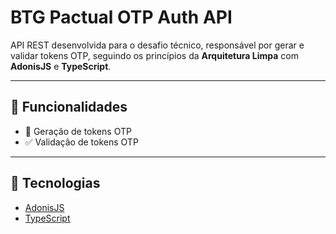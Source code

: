 # BTG Pactual OTP Auth API

API REST desenvolvida para o desafio técnico, responsável por gerar e validar tokens OTP, seguindo os princípios da **Arquitetura Limpa** com **AdonisJS** e **TypeScript**.

---

## 📌 Funcionalidades

- 🔐 Geração de tokens OTP
- ✅ Validação de tokens OTP

---

## 🚀 Tecnologias

- [AdonisJS](https://adonisjs.com/)
- [TypeScript](https://www.typescriptlang.org/)